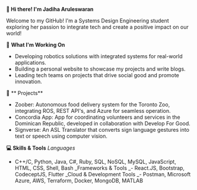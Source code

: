 **👋 Hi there! I'm Jadiha Aruleswaran**

Welcome to my GitHub! I'm a Systems Design Engineering student exploring her passion to integrate tech and create a positive impact on our world! 

🌱 **What I'm Working On**
- Developing robotics solutions with integrated systems for real-world applications.
- Building a personal website to showcase my projects and write blogs.
- Leading tech teams on projects that drive social good and promote innovation.

🔭 ** Projects**
- Zoober: Autonomous food delivery system for the Toronto Zoo, integrating ROS, REST API's, and Azure for seamless operation.
- Concordia App: App for coordinating volunteers and services in the Dominican Republic, developed in collaboration with Develop For Good.
- Signverse: An ASL Translator that converts sign language gestures into text or speech using computer vision.

**💻 Skills & Tools**
_Languages_
- C++/C, Python, Java, C#, Ruby, SQL, NoSQL, MySQL, JavaScript, HTML, CSS, Shell, Bash
_Frameworks & Tools
_- React.JS, Bootstrap, CodeceptJS, Flutter
_Cloud & Development Tools
_- Postman, Microsoft Azure, AWS, Terraform, Docker, MongoDB, MATLAB



<!--
**jadiha/jadiha** is a ✨ _special_ ✨ repository because its `README.md` (this file) appears on your GitHub profile.

Here are some ideas to get you started:

- 🔭 I’m currently working on ...
- 🌱 I’m currently learning ...
- 👯 I’m looking to collaborate on ...
- 🤔 I’m looking for help with ...
- 💬 Ask me about ...
- 📫 How to reach me: ...
- 😄 Pronouns: ...
- ⚡ Fun fact: ...
-->
